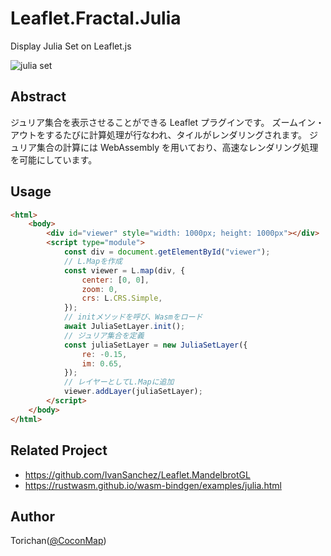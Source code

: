# Leaflet.Fractal.Julia

Display Julia Set on Leaflet.js

![julia set](https://i.imgur.com/Ju2UYH2.png)

## Abstract

ジュリア集合を表示させることができる Leaflet プラグインです。
ズームイン・アウトをするたびに計算処理が行なわれ、タイルがレンダリングされます。
ジュリア集合の計算には WebAssembly を用いており、高速なレンダリング処理を可能にしています。

## Usage

```html
<html>
	<body>
		<div id="viewer" style="width: 1000px; height: 1000px"></div>
		<script type="module">
			const div = document.getElementById("viewer");
			// L.Mapを作成
			const viewer = L.map(div, {
				center: [0, 0],
				zoom: 0,
				crs: L.CRS.Simple,
			});
			// initメソッドを呼び、Wasmをロード
			await JuliaSetLayer.init();
			// ジュリア集合を定義
			const juliaSetLayer = new JuliaSetLayer({
				re: -0.15,
				im: 0.65,
			});
			// レイヤーとしてL.Mapに追加
			viewer.addLayer(juliaSetLayer);
		</script>
	</body>
</html>
```

## Related Project

- https://github.com/IvanSanchez/Leaflet.MandelbrotGL
- https://rustwasm.github.io/wasm-bindgen/examples/julia.html

## Author

Torichan([@CoconMap](https://twitter.com/coconmap))
